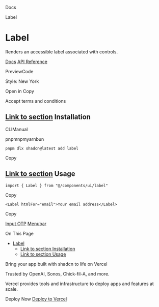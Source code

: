 Docs

Label

# Label

Renders an accessible label associated with controls.

[Docs](https://www.radix-ui.com/docs/primitives/components/label) [API Reference](https://www.radix-ui.com/docs/primitives/components/label#api-reference)

PreviewCode

Style: New York

Open in Copy

Accept terms and conditions

## [Link to section](\#installation) Installation

CLIManual

pnpmnpmyarnbun

```relative font-mono text-sm leading-none
pnpm dlx shadcn@latest add label

```

Copy

## [Link to section](\#usage) Usage

```relative rounded bg-muted px-[0.3rem] py-[0.2rem] font-mono text-sm
import { Label } from "@/components/ui/label"
```

Copy

```relative rounded bg-muted px-[0.3rem] py-[0.2rem] font-mono text-sm
<Label htmlFor="email">Your email address</Label>
```

Copy

[Input OTP](/docs/components/input-otp) [Menubar](/docs/components/menubar)

On This Page

- [Label](#label)
  - [Link to section Installation](#link-to-section-installation)
  - [Link to section Usage](#link-to-section-usage)

Bring your app built with shadcn to life on Vercel

Trusted by OpenAI, Sonos, Chick-fil-A, and more.

Vercel provides tools and infrastructure to deploy apps and features at scale.

Deploy Now [Deploy to Vercel](https://vercel.com/new?utm_source=shadcn_site&utm_medium=web&utm_campaign=docs_cta_deploy_now_callout)